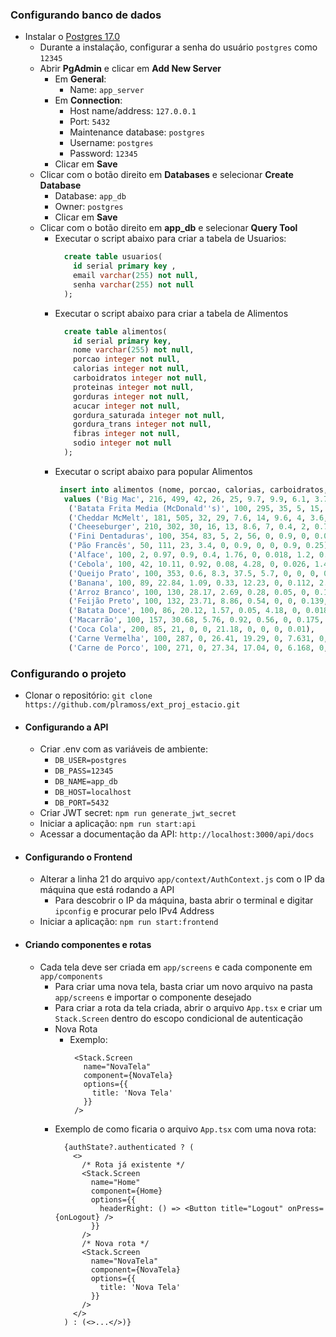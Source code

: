 ### Configurando banco de dados

- Instalar o [Postgres 17.0](https://www.enterprisedb.com/downloads/postgres-postgresql-downloads)
    - Durante a instalação, configurar a senha do usuário `postgres` como `12345`
    - Abrir **PgAdmin** e clicar em **Add New Server**
        - Em **General**:
            - Name: `app_server`
        - Em **Connection**:
            - Host name/address: `127.0.0.1`
            - Port: `5432`
            - Maintenance database: `postgres`
            - Username: `postgres`
            - Password: `12345`
        - Clicar em **Save**
    - Clicar com o botão direito em **Databases** e selecionar **Create Database**
        - Database: `app_db`
        - Owner: `postgres`
        - Clicar em **Save**
    - Clicar com o botão direito em **app_db** e selecionar **Query Tool**
        - Executar o script abaixo para criar a tabela de Usuarios:
          ```sql
            create table usuarios(
              id serial primary key ,
              email varchar(255) not null,
              senha varchar(255) not null
            );
          ```
        - Executar o script abaixo para criar a tabela de Alimentos
          ```sql
            create table alimentos(
              id serial primary key,
              nome varchar(255) not null,
              porcao integer not null,
              calorias integer not null,
              carboidratos integer not null,
              proteinas integer not null,
              gorduras integer not null,
              acucar integer not null,
              gordura_saturada integer not null,
              gordura_trans integer not null,
              fibras integer not null,
              sodio integer not null
            );
          ```
        - Executar o script abaixo para popular Alimentos
            ```sql
             insert into alimentos (nome, porcao, calorias, carboidratos, proteinas, gorduras, acucar, gordura_saturada, gordura_trans, fibras, sodio)
              values ('Big Mac', 216, 499, 42, 26, 25, 9.7, 9.9, 6.1, 3.7, 0.867),
               ('Batata Frita Media (McDonald''s)', 100, 295, 35, 5, 15, 0, 2.3, 0.4, 0, 0.284),
               ('Cheddar McMelt', 181, 505, 32, 29, 7.6, 14, 9.6, 4, 3.6, 0.876),
               ('Cheeseburger', 210, 302, 30, 16, 13, 8.6, 7, 0.4, 2, 0.73),
               ('Fini Dentaduras', 100, 354, 83, 5, 2, 56, 0, 0.9, 0, 0.046),
               ('Pão Francês', 50, 111, 23, 3.4, 0, 0.9, 0, 0, 0.9, 0.25),
               ('Alface', 100, 2, 0.97, 0.9, 0.4, 1.76, 0, 0.018, 1.2, 0.01),
               ('Cebola', 100, 42, 10.11, 0.92, 0.08, 4.28, 0, 0.026, 1.4, 0.003),
               ('Queijo Prato', 100, 353, 0.6, 8.3, 37.5, 5.7, 0, 0, 0, 0.12),
               ('Banana', 100, 89, 22.84, 1.09, 0.33, 12.23, 0, 0.112, 2.6, 0.001),
               ('Arroz Branco', 100, 130, 28.17, 2.69, 0.28, 0.05, 0, 0.176, 0, 0.365),
               ('Feijão Preto', 100, 132, 23.71, 8.86, 0.54, 0, 0, 0.139, 8.7, 0.001),
               ('Batata Doce', 100, 86, 20.12, 1.57, 0.05, 4.18, 0, 0.018, 3, 0.055),
               ('Macarrão', 100, 157, 30.68, 5.76, 0.92, 0.56, 0, 0.175, 1.3, 0.232),
               ('Coca Cola', 200, 85, 21, 0, 0, 21.18, 0, 0, 0, 0.01),
               ('Carne Vermelha', 100, 287, 0, 26.41, 19.29, 0, 7.631, 0, 0, 0.384),
               ('Carne de Porco', 100, 271, 0, 27.34, 17.04, 0, 6.168, 0, 0, 0.384);
            ```

### Configurando o projeto

- Clonar o repositório: `git clone https://github.com/plramoss/ext_proj_estacio.git`
- #### Configurando a API
    - Criar .env com as variáveis de ambiente:
        - `DB_USER=postgres`
        - `DB_PASS=12345`
        - `DB_NAME=app_db`
        - `DB_HOST=localhost`
        - `DB_PORT=5432`
    - Criar JWT secret: `npm run generate_jwt_secret`
    - Iniciar a aplicação: `npm run start:api`
    - Acessar a documentação da API: `http://localhost:3000/api/docs`

- #### Configurando o Frontend
    - Alterar a linha 21 do arquivo `app/context/AuthContext.js` com o IP da máquina que está rodando a API
        - Para descobrir o IP da máquina, basta abrir o terminal e digitar `ipconfig` e procurar pelo IPv4 Address
    - Iniciar a aplicação: `npm run start:frontend`

- #### Criando componentes e rotas
    - Cada tela deve ser criada em `app/screens` e cada componente em `app/components`
        - Para criar uma nova tela, basta criar um novo arquivo na pasta `app/screens` e importar o componente desejado
        - Para criar a rota da tela criada, abrir o arquivo `App.tsx` e criar um `Stack.Screen` dentro do escopo
          condicional de autenticação
        - Nova Rota
            - Exemplo:
              ```tsx
               <Stack.Screen
                 name="NovaTela"
                 component={NovaTela}
                 options={{
                   title: 'Nova Tela'
                 }}
               />
              ```
        - Exemplo de como ficaria o arquivo `App.tsx` com uma nova rota:
          ```tsx
            {authState?.authenticated ? (
              <>
                /* Rota já existente */
                <Stack.Screen
                  name="Home"
                  component={Home}
                  options={{
                    headerRight: () => <Button title="Logout" onPress={onLogout} />
                  }}
                />
                /* Nova rota */
                <Stack.Screen
                  name="NovaTela"
                  component={NovaTela}
                  options={{
                    title: 'Nova Tela'
                  }}
                />
              </>
            ) : (<>...</>)}
          ```
